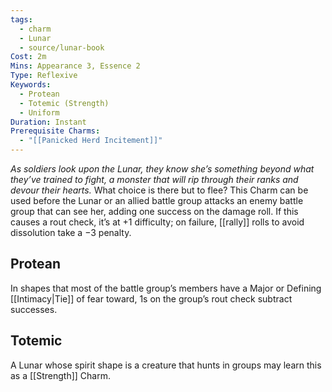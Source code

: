 ```yaml
---
tags:
  - charm
  - Lunar
  - source/lunar-book
Cost: 2m
Mins: Appearance 3, Essence 2
Type: Reflexive
Keywords:
  - Protean
  - Totemic (Strength)
  - Uniform
Duration: Instant
Prerequisite Charms:
  - "[[Panicked Herd Incitement]]"
---
```

*As soldiers look upon the Lunar, they know she’s something beyond what they’ve trained to fight, a monster that will rip through their ranks and devour their hearts.*
What choice is there but to flee? This Charm can be used before the Lunar or an allied battle group attacks an enemy battle group that can see her, adding one success on the damage roll. If this causes a rout check, it’s at +1 difficulty; on failure, [[rally]] rolls to avoid dissolution take a −3 penalty. 
## Protean 

In shapes that most of the battle group’s members have a Major or Defining [[Intimacy|Tie]] of fear toward, 1s on the group’s rout check subtract successes. 
## Totemic 

A Lunar whose spirit shape is a creature that hunts in groups may learn this as a [[Strength]] Charm.